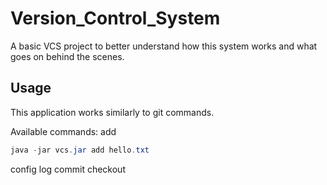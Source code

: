 # Version_Control_System
A basic VCS project to better understand how this system works and what goes on behind the scenes.

## Usage
This application works similarly to git commands.

Available commands:
add
```java
java -jar vcs.jar add hello.txt 
```
config
log
commit
checkout
